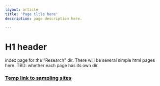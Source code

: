 ```yaml
---
layout: article
title: 'Page tltle here'
description: page description here.

---
```


<h1>H1 header</h1>

<p>index page for the "Research" dir. There will be several simple html pages here. TBD: whether each page has its own dir. </p>

<h3><a href="{{page.url}}/sampling_sites">Temp link to sampling sites</a></h3>
	
